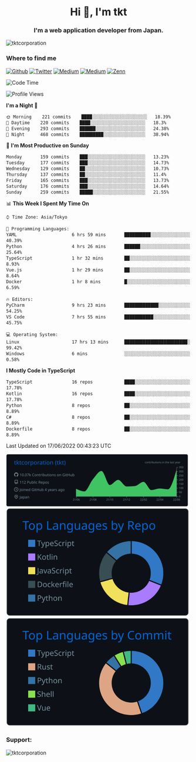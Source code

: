 <h1 align="center">Hi 👋, I'm tkt</h1>
<h3 align="center">I'm a web application developer from Japan.</h3>

<p align="left"> <img src="https://komarev.com/ghpvc/?username=tktcorporation&label=Profile%20views&color=0e75b6&style=flat" alt="tktcorporation" /> </p>

<h3>Where to find me</h3>
<p>
<a href="https://github.com/tktcorporation" target="_blank"><img alt="Github" src="https://img.shields.io/badge/GitHub-%2312100E.svg?&style=for-the-badge&logo=Github&logoColor=white" /></a>
<a href="https://twitter.com/tktcorporation" target="_blank"><img alt="Twitter" src="https://img.shields.io/badge/twitter-%231DA1F2.svg?&style=for-the-badge&logo=twitter&logoColor=white" /></a>
<a href="https://www.linkedin.com/in/tktcorporation" target="_blank"><img alt="Medium" src="https://img.shields.io/badge/linkdin-0a66c2.svg?&style=for-the-badge&logo=linkedin&logoColor=white" /></a>
<a href="https://qiita.com/tktcorporation" target="_blank"><img alt="Medium" src="https://img.shields.io/badge/qiita-55C500.svg?&style=for-the-badge&logo=qiita&logoColor=white" /></a>
<a href="https://zenn.dev/tktcorporation" target="_blank"><img alt="Zenn" src="https://img.shields.io/badge/Zenn-3EA8FF.svg?&style=for-the-badge&logo=Zenn&logoColor=white" /></a>
</p>
  
<!--START_SECTION:waka-->
![Code Time](http://img.shields.io/badge/Code%20Time-317%20hrs%2049%20mins-blue)

![Profile Views](http://img.shields.io/badge/Profile%20Views-3-blue)

**I'm a Night 🦉** 

```text
🌞 Morning    221 commits    ████░░░░░░░░░░░░░░░░░░░░░   18.39% 
🌆 Daytime    220 commits    ████░░░░░░░░░░░░░░░░░░░░░   18.3% 
🌃 Evening    293 commits    ██████░░░░░░░░░░░░░░░░░░░   24.38% 
🌙 Night      468 commits    █████████░░░░░░░░░░░░░░░░   38.94%

```
📅 **I'm Most Productive on Sunday** 

```text
Monday       159 commits    ███░░░░░░░░░░░░░░░░░░░░░░   13.23% 
Tuesday      177 commits    ███░░░░░░░░░░░░░░░░░░░░░░   14.73% 
Wednesday    129 commits    ██░░░░░░░░░░░░░░░░░░░░░░░   10.73% 
Thursday     137 commits    ██░░░░░░░░░░░░░░░░░░░░░░░   11.4% 
Friday       165 commits    ███░░░░░░░░░░░░░░░░░░░░░░   13.73% 
Saturday     176 commits    ███░░░░░░░░░░░░░░░░░░░░░░   14.64% 
Sunday       259 commits    █████░░░░░░░░░░░░░░░░░░░░   21.55%

```


📊 **This Week I Spent My Time On** 

```text
⌚︎ Time Zone: Asia/Tokyo

💬 Programming Languages: 
YAML                     6 hrs 59 mins       ██████████░░░░░░░░░░░░░░░   40.39% 
Python                   4 hrs 26 mins       ██████░░░░░░░░░░░░░░░░░░░   25.64% 
TypeScript               1 hr 32 mins        ██░░░░░░░░░░░░░░░░░░░░░░░   8.93% 
Vue.js                   1 hr 29 mins        ██░░░░░░░░░░░░░░░░░░░░░░░   8.64% 
Docker                   1 hr 8 mins         █░░░░░░░░░░░░░░░░░░░░░░░░   6.59%

🔥 Editors: 
PyCharm                  9 hrs 23 mins       █████████████░░░░░░░░░░░░   54.25% 
VS Code                  7 hrs 55 mins       ███████████░░░░░░░░░░░░░░   45.75%

💻 Operating System: 
Linux                    17 hrs 13 mins      ████████████████████████░   99.42% 
Windows                  6 mins              ░░░░░░░░░░░░░░░░░░░░░░░░░   0.58%

```

**I Mostly Code in TypeScript** 

```text
TypeScript               16 repos            ████░░░░░░░░░░░░░░░░░░░░░   17.78% 
Kotlin                   16 repos            ████░░░░░░░░░░░░░░░░░░░░░   17.78% 
Python                   8 repos             ██░░░░░░░░░░░░░░░░░░░░░░░   8.89% 
C#                       8 repos             ██░░░░░░░░░░░░░░░░░░░░░░░   8.89% 
Dockerfile               8 repos             ██░░░░░░░░░░░░░░░░░░░░░░░   8.89%

```



 Last Updated on 17/06/2022 00:43:23 UTC
<!--END_SECTION:waka-->

[![](https://raw.githubusercontent.com/tktcorporation/tktcorporation/master/profile-summary-card-output/github_dark/0-profile-details.svg)](https://github.com/vn7n24fzkq/github-profile-summary-cards)
[![](https://raw.githubusercontent.com/tktcorporation/tktcorporation/master/profile-summary-card-output/github_dark/1-repos-per-language.svg)](https://github.com/vn7n24fzkq/github-profile-summary-cards) [![](https://raw.githubusercontent.com/tktcorporation/tktcorporation/master/profile-summary-card-output/github_dark/2-most-commit-language.svg)](https://github.com/vn7n24fzkq/github-profile-summary-cards)

<h3 align="left">Support:</h3>
<p><a href="https://www.buymeacoffee.com/tktcorporation"> <img align="left" src="https://cdn.buymeacoffee.com/buttons/v2/default-yellow.png" height="50" width="210" alt="tktcorporation" /></a></p><br><br>
